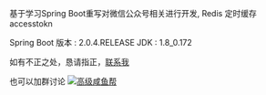 基于学习Spring Boot重写对微信公众号相关进行开发, Redis 定时缓存accesstokn

Spring Boot 版本 : 2.0.4.RELEASE
JDK : 1.8_0.172

如有不正之处，恳请指正，<a href="mailto:philjingme@gmail.com">联系我</a>

也可以加群讨论  <a target="_blank" href="//shang.qq.com/wpa/qunwpa?idkey=4158ffaa7b58a2a52dd28dbdced79c6885361782107f47d586e2af317086080c"><img border="0" src="//pub.idqqimg.com/wpa/images/group.png" alt="高级咸鱼帮" title="高级咸鱼帮"></a>